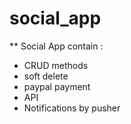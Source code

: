 # social_app

** Social App contain :
- CRUD methods
- soft delete
- paypal payment
- API
- Notifications by pusher


